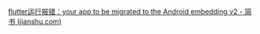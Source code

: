 [flutter运行报错：your app to be migrated to the Android embedding v2 - 简书 (jianshu.com)](https://www.jianshu.com/p/ecd9dc1bfa9f)